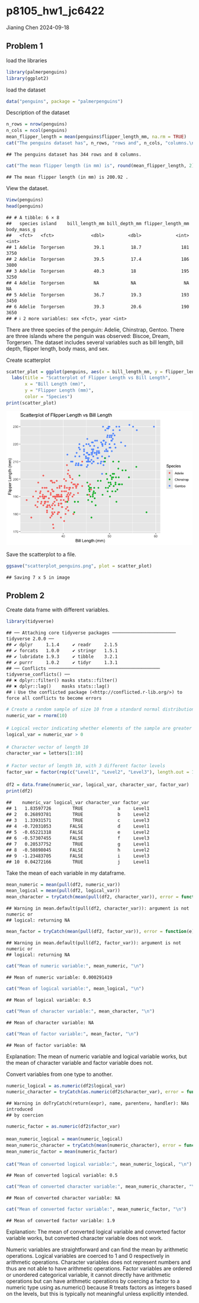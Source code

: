 p8105_hw1_jc6422
================
Jianing Chen
2024-09-18

## Problem 1

load the libraries

``` r
library(palmerpenguins)
library(ggplot2)
```

load the dataset

``` r
data("penguins", package = "palmerpenguins")
```

Description of the dataset

``` r
n_rows = nrow(penguins)
n_cols = ncol(penguins)
mean_flipper_length = mean(penguins$flipper_length_mm, na.rm = TRUE)
cat("The penguins dataset has", n_rows, "rows and", n_cols, "columns.\n")
```

    ## The penguins dataset has 344 rows and 8 columns.

``` r
cat("The mean flipper length (in mm) is", round(mean_flipper_length, 2), ".\n")
```

    ## The mean flipper length (in mm) is 200.92 .

View the dataset.

``` r
View(penguins)
head(penguins)
```

    ## # A tibble: 6 × 8
    ##   species island    bill_length_mm bill_depth_mm flipper_length_mm body_mass_g
    ##   <fct>   <fct>              <dbl>         <dbl>             <int>       <int>
    ## 1 Adelie  Torgersen           39.1          18.7               181        3750
    ## 2 Adelie  Torgersen           39.5          17.4               186        3800
    ## 3 Adelie  Torgersen           40.3          18                 195        3250
    ## 4 Adelie  Torgersen           NA            NA                  NA          NA
    ## 5 Adelie  Torgersen           36.7          19.3               193        3450
    ## 6 Adelie  Torgersen           39.3          20.6               190        3650
    ## # ℹ 2 more variables: sex <fct>, year <int>

There are three species of the penguin: Adelie, Chinstrap, Gentoo. There
are three islands where the penguin was observed: Biscoe, Dream,
Torgersen. The dataset includes several variables such as bill length,
bill depth, flipper length, body mass, and sex.

Create scatterplot

``` r
scatter_plot = ggplot(penguins, aes(x = bill_length_mm, y = flipper_length_mm, color = species)) + geom_point(na.rm = TRUE) +
  labs(title = "Scatterplot of Flipper Length vs Bill Length",
       x = "Bill Length (mm)",
       y = "Flipper Length (mm)",
       color = "Species")
print(scatter_plot)
```

![](p8105_hw1_jc6422_files/figure-gfm/unnamed-chunk-5-1.png)<!-- -->

Save the scatterplot to a file.

``` r
ggsave("scatterplot_penguins.png", plot = scatter_plot)
```

    ## Saving 7 x 5 in image

## Problem 2

Create data frame with different variables.

``` r
library(tidyverse)
```

    ## ── Attaching core tidyverse packages ──────────────────────── tidyverse 2.0.0 ──
    ## ✔ dplyr     1.1.4     ✔ readr     2.1.5
    ## ✔ forcats   1.0.0     ✔ stringr   1.5.1
    ## ✔ lubridate 1.9.3     ✔ tibble    3.2.1
    ## ✔ purrr     1.0.2     ✔ tidyr     1.3.1
    ## ── Conflicts ────────────────────────────────────────── tidyverse_conflicts() ──
    ## ✖ dplyr::filter() masks stats::filter()
    ## ✖ dplyr::lag()    masks stats::lag()
    ## ℹ Use the conflicted package (<http://conflicted.r-lib.org/>) to force all conflicts to become errors

``` r
# Create a random sample of size 10 from a standard normal distribution
numeric_var = rnorm(10)

# Logical vector indicating whether elements of the sample are greater than 0
logical_var = numeric_var > 0

# Character vector of length 10
character_var = letters[1:10]

# Factor vector of length 10, with 3 different factor levels
factor_var = factor(rep(c("Level1", "Level2", "Level3"), length.out = 10))

df2 = data.frame(numeric_var, logical_var, character_var, factor_var)
print(df2)
```

    ##    numeric_var logical_var character_var factor_var
    ## 1   1.83597726        TRUE             a     Level1
    ## 2   0.26893781        TRUE             b     Level2
    ## 3   1.33931571        TRUE             c     Level3
    ## 4  -0.72031053       FALSE             d     Level1
    ## 5  -0.65221318       FALSE             e     Level2
    ## 6  -0.57307455       FALSE             f     Level3
    ## 7   0.20537752        TRUE             g     Level1
    ## 8  -0.50898045       FALSE             h     Level2
    ## 9  -1.23483705       FALSE             i     Level3
    ## 10  0.04272166        TRUE             j     Level1

Take the mean of each variable in my dataframe.

``` r
mean_numeric = mean(pull(df2, numeric_var)) 
mean_logical = mean(pull(df2, logical_var))
mean_character = tryCatch(mean(pull(df2, character_var)), error = function(e) e)
```

    ## Warning in mean.default(pull(df2, character_var)): argument is not numeric or
    ## logical: returning NA

``` r
mean_factor = tryCatch(mean(pull(df2, factor_var)), error = function(e) e) 
```

    ## Warning in mean.default(pull(df2, factor_var)): argument is not numeric or
    ## logical: returning NA

``` r
cat("Mean of numeric variable:", mean_numeric, "\n")
```

    ## Mean of numeric variable: 0.000291419

``` r
cat("Mean of logical variable:", mean_logical, "\n")
```

    ## Mean of logical variable: 0.5

``` r
cat("Mean of character variable:", mean_character, "\n")
```

    ## Mean of character variable: NA

``` r
cat("Mean of factor variable:", mean_factor, "\n")
```

    ## Mean of factor variable: NA

Explanation: The mean of numeric variable and logical variable works,
but the mean of character variable and factor variable does not.

Convert variables from one type to another.

``` r
numeric_logical = as.numeric(df2$logical_var)
numeric_character = tryCatch(as.numeric(df2$character_var), error = function(e) e)
```

    ## Warning in doTryCatch(return(expr), name, parentenv, handler): NAs introduced
    ## by coercion

``` r
numeric_factor = as.numeric(df2$factor_var)

mean_numeric_logical = mean(numeric_logical)
mean_numeric_character = tryCatch(mean(numeric_character), error = function(e) e)
mean_numeric_factor = mean(numeric_factor)

cat("Mean of converted logical variable:", mean_numeric_logical, "\n")
```

    ## Mean of converted logical variable: 0.5

``` r
cat("Mean of converted character variable:", mean_numeric_character, "\n")
```

    ## Mean of converted character variable: NA

``` r
cat("Mean of converted factor variable:", mean_numeric_factor, "\n")
```

    ## Mean of converted factor variable: 1.9

Explanation: The mean of converted logical variable and converted factor
variable works, but converted character variable does not work.

Numeric variables are straightforward and can find the mean by
arithmetic operations. Logical variables are coerced to 1 and 0
respectively in arithmetic operations. Character variables does not
represent numbers and thus are not able to have arithmetic operations.
Factor variables are ordered or unordered categorical variable, it
cannot directly have arithmetic operations but can have arithmetic
operations by coercing a factor to a numeric type using as.numeric()
because R treats factors as integers based on the levels, but this is
typically not meaningful unless explicitly intended.
